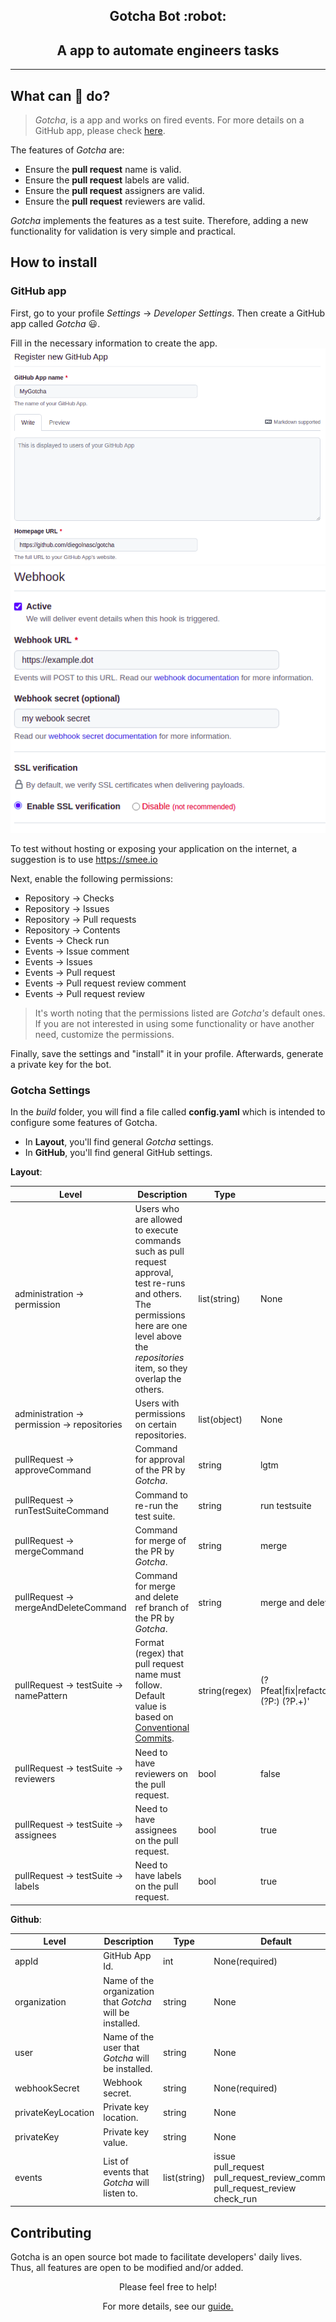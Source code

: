 <h2 align="center"> Gotcha Bot :robot: </h2>
<h2 align="center">A app to automate engineers tasks</h2>

---
## What can :robot: do?

> *Gotcha*, is a app and works on fired events. For more details on a GitHub app, please check [here](https://docs.github.com/en/developers/apps/getting-started-with-apps/about-apps).

The features of *Gotcha* are:

- Ensure the **pull request** name is valid.
- Ensure the **pull request** labels are valid.
- Ensure the **pull request** assigners are valid.
- Ensure the **pull request** reviewers are valid.


*Gotcha* implements the features as a test suite. Therefore, adding a new functionality for validation is very simple and practical.

## How to install

### GitHub app
First, go to your profile *Settings* &#8594; *Developer Settings*. Then create a GitHub app called *Gotcha* :smiley:.

Fill in the necessary information to create the app.  
![install-1](docs/imgs/install-1.png)
![install-2](docs/imgs/install-2.png)

To test without hosting or exposing your application on the internet, a suggestion is to use https://smee.io

Next, enable the following permissions:

- Repository &#8594; Checks
- Repository &#8594; Issues
- Repository &#8594; Pull requests
- Repository &#8594; Contents
- Events &#8594; Check run
- Events &#8594; Issue comment
- Events &#8594; Issues
- Events &#8594; Pull request
- Events &#8594; Pull request review comment
- Events &#8594; Pull request review

> It's worth noting that the permissions listed are *Gotcha's* default ones. If you are not interested in using some functionality or have another need, customize the permissions.

Finally, save the settings and "install" it in your profile.
Afterwards, generate a private key for the bot.

### Gotcha Settings

In the *build* folder, you will find a file called **config.yaml** which is intended to configure some features of Gotcha.

- In **Layout**, you'll find general *Gotcha* settings.
- In **GitHub**, you'll find general GitHub settings.

**Layout**: 

| Level                                                  | Description                                                                                                                                                                                           | Type          | Default                                                                                                        |
|--------------------------------------------------------|-------------------------------------------------------------------------------------------------------------------------------------------------------------------------------------------------------|---------------|----------------------------------------------------------------------------------------------------------------|
| administration &#8594; permission                      | Users who are allowed to execute commands such as pull request approval, test re-runs and others. <br/> The permissions here are one level above the *repositories* item, so they overlap the others. | list(string)  | None                                                                                                           |
| administration &#8594; permission &#8594; repositories | Users with permissions on certain repositories.                                                                                                                                                       | list(object)  | None                                                                                                           |
| pullRequest &#8594; approveCommand                     | Command for approval of the PR by *Gotcha*.                                                                                                                                                           | string        | lgtm                                                                                                           |
| pullRequest &#8594; runTestSuiteCommand                | Command to re-run the test suite.                                                                                                                                                                     | string        | run testsuite                                                                                                  |
| pullRequest &#8594; mergeCommand                       | Command for merge of the PR by *Gotcha*.                                                                                                                                                              | string        | merge                                                                                                          |
| pullRequest &#8594; mergeAndDeleteCommand              | Command for merge and delete ref branch of the PR by *Gotcha*.                                                                                                                                        | string        | merge and delete                                                                                               |
| pullRequest &#8594; testSuite &#8594; namePattern      | Format (regex) that pull request name must follow.<br/> Default value is based on [Conventional Commits](https://www.conventionalcommits.org/en/v1.0.0/).                                             | string(regex) | (?P<type>feat&#124;fix&#124;refactor&#124;style&#124;docs&#124;build&#124;chore)(?P<separator>:) (?P<body>.+)' |
| pullRequest &#8594; testSuite &#8594; reviewers        | Need to have reviewers on the pull request.                                                                                                                                                           | bool          | false                                                                                                          |
| pullRequest &#8594; testSuite &#8594; assignees        | Need to have assignees on the pull request.                                                                                                                                                           | bool          | true                                                                                                           |
| pullRequest &#8594; testSuite &#8594; labels           | Need to have labels on the pull request.                                                                                                                                                              | bool          | true                                                                                                           |


**Github**:

| Level              | Description                                               | Type         | Default                                                                                              |
|--------------------|-----------------------------------------------------------|--------------|------------------------------------------------------------------------------------------------------|
| appId              | GitHub App Id.                                            | int          | None(required)                                                                                       |
| organization       | Name of the organization that *Gotcha* will be installed. | string       | None                                                                                                 |
| user               | Name of the user that *Gotcha* will be installed.         | string       | None                                                                                                 |
| webhookSecret      | Webhook secret.                                           | string       | None(required)                                                                                       |
| privateKeyLocation | Private key location.                                     | string       | None                                                                                                 |
| privateKey         | Private key value.                                        | string       | None                                                                                                 |
| events             | List of events that *Gotcha* will listen to.              | list(string) | issue <br/> pull_request <br/> pull_request_review_comment <br/> pull_request_review <br/> check_run |


## Contributing
Gotcha is an open source bot made to facilitate developers' daily lives. Thus, all features are open to be modified and/or added.
<p align="center"> Please feel free to help!  </p>

<p align="center"> For more details, see our <a href="CONTRIBUTING.md"> guide.</a></p> 